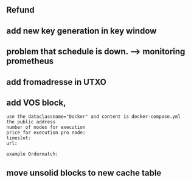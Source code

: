 ## Refund

## add new key generation in key window
 

## problem that schedule is down.  --> monitoring prometheus
  

## add fromadresse in UTXO

 

## add VOS block, 
	use the dataclassname="Docker" and content is docker-compose.yml 
	the public address
	number of nodes for execution
	price for execution pro node:
	timeslot:
	url:
	
	example Ordermatch: 

	
## move unsolid blocks to new cache table

